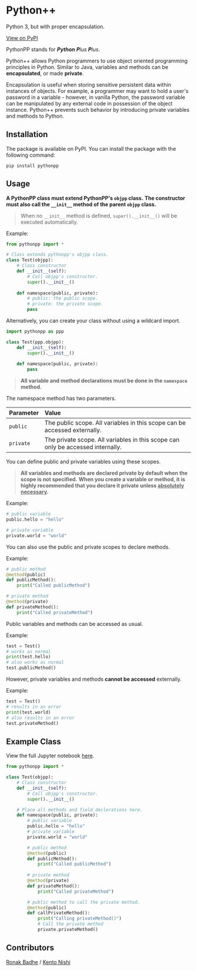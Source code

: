 # Python++
Python 3, but with proper encapsulation.

[View on PyPI](https://pypi.org/project/pythonpp/)

PythonPP stands for ***Python** **P**lus **P**lus*.

Python++ allows Python programmers to use object oriented programming principles in Python.
Similar to Java, variables and methods can be **encapsulated**, or made **private**. 

Encapsulation is useful when storing sensitive persistent data within instances of objects.
For example, a programmer may want to hold a user's password in a variable - however,
in vanilla Python, the password variable can be manipulated by any external code in possession of the object instance. 
Python++ prevents such behavior by introducing private variables and methods to Python.

## Installation
The package is available on PyPI.
You can install the package with the following command:
```shell
pip install pythonpp
```

## Usage

**A PythonPP class must extend PythonPP's `objpp` class.**
**The constructor must also call the `__init__` method of the parent `objpp` class.**

> When no ``__init__`` method is defined, `super().__init__()` will be executed automatically.


Example:
```python
from pythonpp import *

# Class extends pythonpp's objpp class.
class Test(objpp):
    # Class constructor
    def __init__(self):
        # Call objpp's constructor.
        super().__init__()
    
    def namespace(public, private):
        # public: the public scope.
        # private: the private scope.
        pass
```

Alternatively, you can create your class without using a wildcard import.

```python
import pythonpp as ppp

class Test(ppp.objpp):
    def __init__(self):
        super().__init__()
        
    def namespace(public, private):
        pass
```

> **All variable and method declarations must be done in the `namespace` method.**

 The namespace method has two parameters.

| Parameter | Value |
|:----------|:------|
| `public`  | The public scope. All variables in this scope can be accessed externally.
| `private` | The private scope. All variables in this scope can only be accessed internally. |

You can define public and private variables using these scopes.

> **All variables and methods are declared private by default when the scope is not specified.**
**When you create a variable or method, it is highly recommended that you declare it private unless <u>absolutely necessary</u>.**

Example:
```python
# public variable
public.hello = "hello"

# private variable
private.world = "world"
```

You can also use the public and private scopes to declare methods.

Example:
```python
# public method
@method(public)
def publicMethod():
    print("Called publicMethod")

# private method
@method(private)
def privateMethod():
    print("Called privateMethod")
```

Public variables and methods can be accessed as usual.

Example:
```python
test = Test()
# works as normal
print(test.hello)
# also works as normal
test.publicMethod()
```

However, private variables and methods **cannot be accessed** externally.

Example:
```python
test = Test()
# results in an error
print(test.world)
# also results in an error
test.privateMethod()
```

## Example Class
View the full Jupyter notebook [here](https://github.com/r2dev2bb8/PythonPP/blob/master/examples/example.ipynb).

```python
from pythonpp import *

class Test(objpp):
    # Class constructor
    def __init__(self):
        # Call objpp's constructor.
        super().__init__()

    # Place all methods and field declerations here.
    def namespace(public, private):
        # public variable
        public.hello = "hello"
        # private variable
        private.world = "world"

        # public method
        @method(public)
        def publicMethod():
            print("Called publicMethod")
        
        # private method
        @method(private)
        def privateMethod():
            print("Called privateMethod")

        # public method to call the private method.
        @method(public)
        def callPrivateMethod():
            print("Calling privateMethod()")
            # Call the private method
            private.privateMethod()
```

## Contributors

[Ronak Badhe](https://github.com/r2dev2bb8)
/
[Kento Nishi](https://github.com/KentoNishi)

